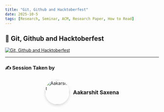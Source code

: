 ```yaml
---
title: "Git, Github and Hacktoberfest"
date: 2025-10-5
tags: [Research, Seminar, ACM, Research Paper, How to Read]
---
```



## 🎥 Git, Github and Hacktoberfest

[![Git, Github and Hacktoberfest](https://img.youtube.com/vi/MncjUs7wZG4/maxresdefault.jpg)](https://www.youtube.com/watch?v=MncjUs7wZG4)

---

<h3> ✍️ Session Taken by </h3>

<div style="display: flex; flex-wrap: wrap; justify-content: center; gap: 1.5rem; margin-top: 1.5rem; max-width: 800px; margin-left: auto; margin-right: auto;">
  <div style="display: flex; align-items: center; gap: 0.75rem;">
    <img src="/images/introduction/aakarshit.png" alt="Aakarshit" style="width: 80px; height: 80px; border-radius: 50%; object-fit: cover; box-shadow: 0 4px 8px rgba(0,0,0,0.15);" />
    <div>
      <p style="margin: 0; font-size: 1.1rem; font-weight: bold;">Aakarshit Saxena</p>
    </div>
  </div>
</div>
